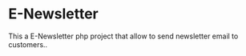 # E-Newsletter

This a E-Newsletter php project that allow to send newsletter email to customers.. 
